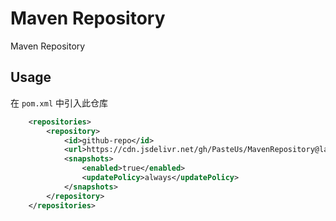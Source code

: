 # Maven Repository

Maven Repository

## Usage

在 `pom.xml` 中引入此仓库

```xml
    <repositories>
        <repository>
            <id>github-repo</id>
            <url>https://cdn.jsdelivr.net/gh/PasteUs/MavenRepository@latest</url>
            <snapshots>
                <enabled>true</enabled>
                <updatePolicy>always</updatePolicy>
            </snapshots>
        </repository>
    </repositories>
```
